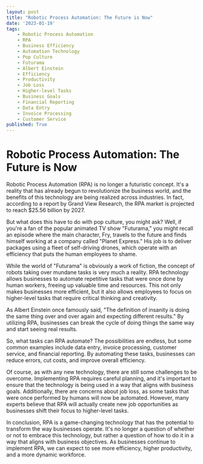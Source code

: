 ```yaml
---
layout: post
title: "Robotic Process Automation: The Future is Now"
date: '2023-01-19'
tags:
    - Robotic Process Automation
    - RPA
    - Business Efficiency
    - Automation Technology
    - Pop Culture
    - Futurama
    - Albert Einstein
    - Efficiency
    - Productivity
    - Job Loss
    - Higher-level Tasks
    - Business Goals
    - Financial Reporting
    - Data Entry
    - Invoice Processing
    - Customer Service
published: True
---
```


# Robotic Process Automation: The Future is Now

Robotic Process Automation (RPA) is no longer a futuristic concept. It's a reality that has already begun to revolutionize the business world, and the benefits of this technology are being realized across industries. In fact, according to a report by Grand View Research, the RPA market is projected to reach $25.56 billion by 2027.

But what does this have to do with pop culture, you might ask? Well, if you're a fan of the popular animated TV show "Futurama," you might recall an episode where the main character, Fry, travels to the future and finds himself working at a company called "Planet Express." His job is to deliver packages using a fleet of self-driving drones, which operate with an efficiency that puts the human employees to shame.

While the world of "Futurama" is obviously a work of fiction, the concept of robots taking over mundane tasks is very much a reality. RPA technology allows businesses to automate repetitive tasks that were once done by human workers, freeing up valuable time and resources. This not only makes businesses more efficient, but it also allows employees to focus on higher-level tasks that require critical thinking and creativity.

As Albert Einstein once famously said, "The definition of insanity is doing the same thing over and over again and expecting different results." By utilizing RPA, businesses can break the cycle of doing things the same way and start seeing real results.

So, what tasks can RPA automate? The possibilities are endless, but some common examples include data entry, invoice processing, customer service, and financial reporting. By automating these tasks, businesses can reduce errors, cut costs, and improve overall efficiency.

Of course, as with any new technology, there are still some challenges to be overcome. Implementing RPA requires careful planning, and it's important to ensure that the technology is being used in a way that aligns with business goals. Additionally, there are concerns about job loss, as some tasks that were once performed by humans will now be automated. However, many experts believe that RPA will actually create new job opportunities as businesses shift their focus to higher-level tasks.

In conclusion, RPA is a game-changing technology that has the potential to transform the way businesses operate. It's no longer a question of whether or not to embrace this technology, but rather a question of how to do it in a way that aligns with business objectives. As businesses continue to implement RPA, we can expect to see more efficiency, higher productivity, and a more dynamic workforce.
